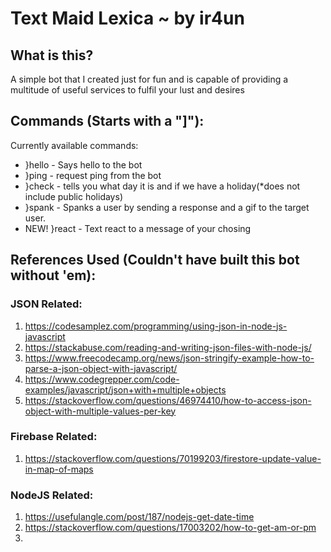 # Text Maid Lexica ~ by ir4un
<!-- <img src="https://github.com/Sia-WRWD/Baby-Ghost-MelbHack/blob/main/assets/hungry.png" alt="avatar.png"> -->

## What is this?
A simple bot that I created just for fun and is capable of providing a multitude of useful services to fulfil your lust and desires

## Commands (Starts with a "]"):
Currently available commands:
- }hello - Says hello to the bot
- }ping - request ping from the bot
- }check - tells you what day it is and if we have a holiday(*does not include public holidays)
- }spank - Spanks a user by sending a response and a gif to the target user.
- NEW! }react - Text react to a message of your chosing

## References Used (Couldn't have built this bot without 'em):

### JSON Related:
1. https://codesamplez.com/programming/using-json-in-node-js-javascript
2. https://stackabuse.com/reading-and-writing-json-files-with-node-js/
3. https://www.freecodecamp.org/news/json-stringify-example-how-to-parse-a-json-object-with-javascript/
4. https://www.codegrepper.com/code-examples/javascript/json+with+multiple+objects
5. https://stackoverflow.com/questions/46974410/how-to-access-json-object-with-multiple-values-per-key

### Firebase Related:
1. https://stackoverflow.com/questions/70199203/firestore-update-value-in-map-of-maps

### NodeJS Related: 
1. https://usefulangle.com/post/187/nodejs-get-date-time
2. https://stackoverflow.com/questions/17003202/how-to-get-am-or-pm
3. 



